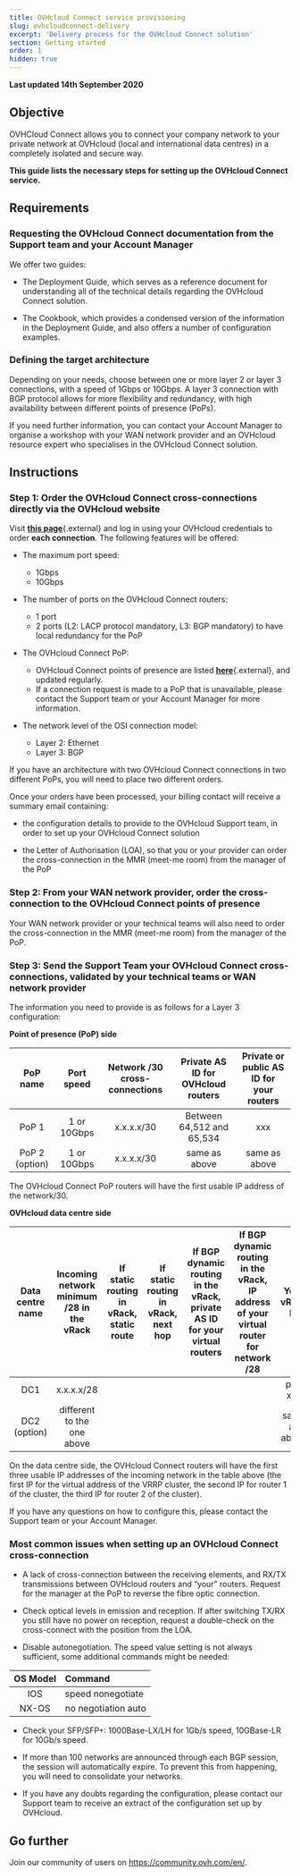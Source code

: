 ```yaml
---
title: OVHcloud Connect service provisioning
slug: ovhcloudconnect-delivery
excerpt: 'Delivery process for the OVHcloud Connect solution'
section: Getting started
order: 1
hidden: true
---
```


**Last updated 14th September 2020**

## Objective

OVHCloud Connect allows you to connect your company network to your private network at OVHcloud (local and international data centres) in a completely isolated and secure way.

**This guide lists the necessary steps for setting up the OVHcloud Connect service.**

## Requirements

### Requesting the OVHcloud Connect documentation from the Support team and your Account Manager

We offer two guides:

- The Deployment Guide, which serves as a reference document for understanding all of the technical details regarding the OVHcloud Connect solution.

- The Cookbook, which provides a condensed version of the information in the Deployment Guide, and also offers a number of configuration examples.

### Defining the target architecture

Depending on your needs, choose between one or more layer 2 or layer 3 connections, with a speed of 1Gbps or 10Gbps. A layer 3 connection with BGP protocol allows for more flexibility and redundancy, with high availability between different points of presence (PoPs).

If you need further information, you can contact your Account Manager to organise a workshop with your WAN network provider and an OVHcloud resource expert who specialises in the OVHcloud Connect solution.

## Instructions

### Step 1: Order the OVHcloud Connect cross-connections directly via the OVHcloud website

Visit [**this page**](https://www.ovh.com/asia/solutions/ovhcloud-connect/){.external} and log in using your OVHcloud credentials to order **each connection**. The following features will be offered:

- The maximum port speed:
    + 1Gbps
    + 10Gbps

- The number of ports on the OVHcloud Connect routers:
    + 1 port 
    + 2 ports (L2: LACP protocol mandatory, L3: BGP mandatory) to have local redundancy for the PoP

- The OVHcloud Connect PoP:
    + OVHcloud Connect points of presence are listed [**here**](https://www.ovh.com/asia/solutions/ovhcloud-connect/){.external}, and updated regularly.
    + If a connection request is made to a PoP that is unavailable, please contact the Support team or your Account Manager for more information.

- The network level of the OSI connection model: 

    + Layer 2: Ethernet 
    + Layer 3: BGP

If you have an architecture with two OVHcloud Connect connections in two different PoPs, you will need to place two different orders.

Once your orders have been processed, your billing contact will receive a summary email containing:

- the configuration details to provide to the OVHcloud Support team, in order to set up your OVHcloud Connect solution 

- the Letter of Authorisation (LOA), so that you or your provider can order the cross-connection in the MMR (meet-me room) from the manager of the PoP

### Step 2: From your WAN network provider, order the cross-connection to the OVHcloud Connect points of presence

Your WAN network provider or your technical teams will also need to order the cross-connection in the MMR (meet-me room) from the manager of the PoP.

### Step 3: Send the Support Team your OVHcloud Connect cross-connections, validated by your technical teams or WAN network provider

The information you need to provide is as follows for a Layer 3 configuration:

**Point of presence (PoP) side**

| PoP name    | Port speed | Network /30 cross-connections | Private AS ID for OVHcloud routers | Private or public AS ID for your routers |
|:-------:|:------:|:-----:|:---:|:---:|
| PoP 1   | 1 or 10Gbps | x.x.x.x/30 | Between 64,512 and 65,534 | xxx |
| PoP 2 (option) |1 or 10Gbps |x.x.x.x/30 | same as above|  same as above |  

The OVHcloud Connect PoP routers will have the first usable IP address of the network/30.

**OVHcloud data centre side**

| Data centre name | Incoming network minimum /28 in the vRack | If static routing in vRack, static route | If static routing in vRack, next hop | If BGP dynamic routing in the vRack, private AS ID for your virtual routers | If BGP dynamic routing in the vRack, IP address of your virtual router for network /28| Your vRack ID |
|:-------:|:------:|:-----:|:---:|:---:|:---:|:---:|
| DC1 | x.x.x.x/28 |  |  | | |pn-xxx |
| DC2 (option) | different to the one above |  |  | | | same as above |

On the data centre side, the OVHcloud Connect routers will have the first three usable IP addresses of the incoming network in the table above (the first IP for the virtual address of the VRRP cluster, the second IP for router 1 of the cluster, the third IP for router 2 of the cluster). 

If you have any questions on how to configure this, please contact the Support team or your Account Manager.

### Most common issues when setting up an OVHcloud Connect cross-connection

- A lack of cross-connection between the receiving elements, and RX/TX transmissions between OVHcloud routers and “your” routers. Request for the manager at the PoP to reverse the fibre optic connection.

- Check optical levels in emission and reception. If after switching TX/RX you still have no power on reception, request a double-check on the cross-connect with the position from the LOA.

- Disable autonegotiation. The speed value setting is not always sufficient, some additional commands might be needed:

| OS Model | Command |
|:--------:|:-----------------|
| IOS | speed nonegotiate |
| NX-OS | no negotiation auto |

- Check your SFP/SFP+: 1000Base-LX/LH for 1Gb/s speed, 10GBase-LR for 10Gb/s speed.

- If more than 100 networks are announced through each BGP session, the session will automatically expire. To prevent this from happening, you will need to consolidate your networks.

- If you have any doubts regarding the configuration, please contact our Support team to receive an extract of the configuration set up by OVHcloud.

## Go further

Join our community of users on <https://community.ovh.com/en/>.
